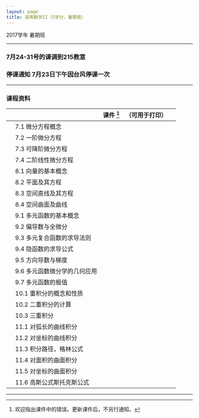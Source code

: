 ```yaml
---
layout: page
title: 高等数学II（5学分，暑期班）
---
```



<p class="message">
  2017学年 暑期班
</p>

---
### 7月24-31号的课调到215教室

### 停课通知 7月23日下午因台风停课一次

---

### 课程资料

|        |        | 课件 [^rmk1] | （可用于打印） | |
|:--------:|:--------|:------:|:------:|:------:|
|  | 7.1 微分方程概念 |  <a href="lectures/07_a_微分方程概念_2017_s.pdf" target="_blank"><i class="fa fa-file-pdf-o" aria-hidden="true"></i></a>    | <a href="lectures/07_a_微分方程概念_2017_s_p.pdf" target="_blank"><i class="fa fa-file-pdf-o" aria-hidden="true"></i></a> | |
|  | 7.2 一阶微分方程 |  <a href="lectures/07_b_一阶微分方程_2017_s.pdf" target="_blank"><i class="fa fa-file-pdf-o" aria-hidden="true"></i></a>    | <a href="lectures/07_b_一阶微分方程_2017_s_p.pdf" target="_blank"><i class="fa fa-file-pdf-o" aria-hidden="true"></i></a> | |
|  | 7.3 可降阶微分方程 | <a href="lectures/07_c_可降阶微分方程_2017_s.pdf" target="_blank"><i class="fa fa-file-pdf-o" aria-hidden="true"></i></a>    |   <a href="lectures/07_c_可降阶微分方程_2017_s_p.pdf" target="_blank"><i class="fa fa-file-pdf-o" aria-hidden="true"></i></a>   | |
|  | 7.4 二阶线性微分方程 | <a href="lectures/07_d_二阶线性微分方程_2017_s.pdf" target="_blank"><i class="fa fa-file-pdf-o" aria-hidden="true"></i></a>    |  <a href="lectures/07_d_二阶线性微分方程_2017_s_p.pdf" target="_blank"><i class="fa fa-file-pdf-o" aria-hidden="true"></i></a>     | |
|  | 8.1 向量的基本概念 | <a href="lectures/08_a_向量的基本概念_2017_s.pdf" target="_blank"><i class="fa fa-file-pdf-o" aria-hidden="true"></i></a>    |    <a href="lectures/08_a_向量的基本概念_2017_s_p.pdf" target="_blank"><i class="fa fa-file-pdf-o" aria-hidden="true"></i></a>   | |
|  | 8.2 平面及其方程 | <a href="lectures/08_b_平面及其方程_2017_s.pdf" target="_blank"><i class="fa fa-file-pdf-o" aria-hidden="true"></i></a>    |  <a href="lectures/08_b_平面及其方程_2017_s_p.pdf" target="_blank"><i class="fa fa-file-pdf-o" aria-hidden="true"></i></a>     | |
|  | 8.3 空间直线及其方程 | <a href="lectures/08_c_空间直线及其方程_2017_s.pdf" target="_blank"><i class="fa fa-file-pdf-o" aria-hidden="true"></i></a>    |   <a href="lectures/08_c_空间直线及其方程_2017_s_p.pdf" target="_blank"><i class="fa fa-file-pdf-o" aria-hidden="true"></i></a>    | |
|  | 8.4 空间曲面及曲线 | <a href="lectures/08_d_空间曲面及曲线_2017_s.pdf" target="_blank"><i class="fa fa-file-pdf-o" aria-hidden="true"></i></a>    |  <a href="lectures/08_d_空间曲面及曲线_2017_s_p.pdf" target="_blank"><i class="fa fa-file-pdf-o" aria-hidden="true"></i></a>     | |
|  | 9.1 多元函数的基本概念 | <a href="lectures/09_a_多元函数的基本概念_2017_s.pdf" target="_blank"><i class="fa fa-file-pdf-o" aria-hidden="true"></i></a>    | <a href="lectures/09_a_多元函数的基本概念_2017_s_p.pdf" target="_blank"><i class="fa fa-file-pdf-o" aria-hidden="true"></i></a>       | |
|  | 9.2 偏导数与全微分 | <a href="lectures/09_b_偏导数与全微分_2017_s.pdf" target="_blank"><i class="fa fa-file-pdf-o" aria-hidden="true"></i></a>    |  <a href="lectures/09_b_偏导数与全微分_2017_s_p.pdf" target="_blank"><i class="fa fa-file-pdf-o" aria-hidden="true"></i></a>     | |
|  | 9.3 多元复合函数的求导法则 | <a href="lectures/09_c_多元复合函数的求导法则_2017_s.pdf" target="_blank"><i class="fa fa-file-pdf-o" aria-hidden="true"></i></a>    |  <a href="lectures/09_c_多元复合函数的求导法则_2017_s_p.pdf" target="_blank"><i class="fa fa-file-pdf-o" aria-hidden="true"></i></a>     | |
|  | 9.4 隐函数的求导公式 | <a href="lectures/09_d_隐函数的求导公式_2017_s.pdf" target="_blank"><i class="fa fa-file-pdf-o" aria-hidden="true"></i></a>    |  <a href="lectures/09_d_隐函数的求导公式_2017_s_p.pdf" target="_blank"><i class="fa fa-file-pdf-o" aria-hidden="true"></i></a>     | |
|  | 9.5 方向导数与梯度 | <a href="lectures/09_e_方向导数与梯度_2017_s.pdf" target="_blank"><i class="fa fa-file-pdf-o" aria-hidden="true"></i></a>    |   <a href="lectures/09_e_方向导数与梯度_2017_s_p.pdf" target="_blank"><i class="fa fa-file-pdf-o" aria-hidden="true"></i></a>     | |
|  | 9.6 多元函数微分学的几何应用 | <a href="lectures/09_f_多元函数微分学的几何应用_2017_s.pdf" target="_blank"><i class="fa fa-file-pdf-o" aria-hidden="true"></i></a>    |   <a href="lectures/09_f_多元函数微分学的几何应用_2017_s_p.pdf" target="_blank"><i class="fa fa-file-pdf-o" aria-hidden="true"></i></a>    | |
|  | 9.7 多元函数的极值 |  <a href="lectures/09_g_多元函数的极值_2017_s.pdf" target="_blank"><i class="fa fa-file-pdf-o" aria-hidden="true"></i></a>    |   <a href="lectures/09_g_多元函数的极值_2017_s_p.pdf" target="_blank"><i class="fa fa-file-pdf-o" aria-hidden="true"></i></a>    | |
|  | 10.1 重积分的概念和性质 |  <a href="lectures/10_a_重积分的概念和性质_2017_s.pdf" target="_blank"><i class="fa fa-file-pdf-o" aria-hidden="true"></i></a>    |   <a href="lectures/10_a_重积分的概念和性质_2017_s_p.pdf" target="_blank"><i class="fa fa-file-pdf-o" aria-hidden="true"></i></a>       | |
|  | 10.2 二重积分的计算 |  <a href="lectures/10_b_二重积分的计算_2017_s.pdf" target="_blank"><i class="fa fa-file-pdf-o" aria-hidden="true"></i></a>    |   <a href="lectures/10_b_二重积分的计算_2017_s_p.pdf" target="_blank"><i class="fa fa-file-pdf-o" aria-hidden="true"></i></a>      | |
|  | 10.3 三重积分 |  <a href="lectures/10_c_三重积分_2017_s.pdf" target="_blank"><i class="fa fa-file-pdf-o" aria-hidden="true"></i></a>    |   <a href="lectures/10_c_三重积分_2017_s_p.pdf" target="_blank"><i class="fa fa-file-pdf-o" aria-hidden="true"></i></a>    | |
|  | 11.1 对弧长的曲线积分 |  <a href="lectures/11_a_对弧长的曲线积分_2017_s.pdf" target="_blank"><i class="fa fa-file-pdf-o" aria-hidden="true"></i></a>    |  <a href="lectures/11_a_对弧长的曲线积分_2017_s_p.pdf" target="_blank"><i class="fa fa-file-pdf-o" aria-hidden="true"></i></a>     | |
|  | 11.2 对坐标的曲线积分 |  <a href="lectures/11_b_对坐标的曲线积分_2017_s.pdf" target="_blank"><i class="fa fa-file-pdf-o" aria-hidden="true"></i></a>    |   <a href="lectures/11_b_对坐标的曲线积分_2017_s_p.pdf" target="_blank"><i class="fa fa-file-pdf-o" aria-hidden="true"></i></a>    | |
|  | 11.3 积分路径，格林公式 |  <a href="lectures/11_c_积分路径_格林公式_2017_s.pdf" target="_blank"><i class="fa fa-file-pdf-o" aria-hidden="true"></i></a>    |   <a href="lectures/11_c_积分路径_格林公式_2017_s_p.pdf" target="_blank"><i class="fa fa-file-pdf-o" aria-hidden="true"></i></a>    | |
|  | 11.4 对面积的曲面积分 |  <a href="lectures/11_d_对面积的曲面积分_2017_s.pdf" target="_blank"><i class="fa fa-file-pdf-o" aria-hidden="true"></i></a>    |       | |
|  | 11.5 对坐标的曲面积分 |  <a href="lectures/11_e_对坐标的曲面积分_2017_s.pdf" target="_blank"><i class="fa fa-file-pdf-o" aria-hidden="true"></i></a>    |       | |
|  | 11.6 高斯公式斯托克斯公式 |  <a href="lectures/11_f_高斯公式斯托克斯公式_2017_s.pdf" target="_blank"><i class="fa fa-file-pdf-o" aria-hidden="true"></i></a>    |       | |



[^rmk1]: 欢迎指出课件中的错误。更新课件后，不另行通知。



---